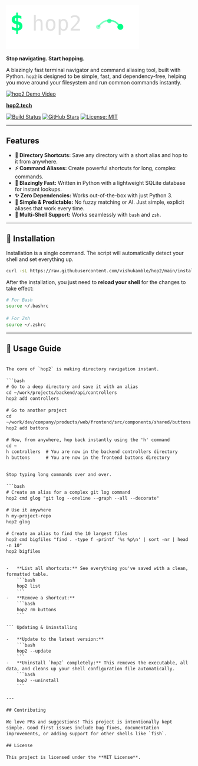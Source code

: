 ![hop2](https://raw.githubusercontent.com/vishukamble/hop2/main/assets/logos/hop2-logo-wide.svg)

**Stop navigating. Start hopping.**

A blazingly fast terminal navigator and command aliasing tool, built with Python. `hop2` is designed to be simple, fast, and dependency-free, helping you move around your filesystem and run common commands instantly.

[![hop2 Demo Video](https://github.com/vishukamble/hop2/releases/download/v1.0.0/hop2_screen.png)](https://github.com/vishukamble/hop2/releases/download/v1.0.0/demo_video.mp4)

[**hop2.tech**](https://hop2.tech)

[![Build Status](https://img.shields.io/github/actions/workflow/status/vishukamble/hop2/ci.yml?branch=main&label=build&logo=github)](https://github.com/vishukamble/hop2/actions)
[![GitHub Stars](https://img.shields.io/github/stars/vishukamble/hop2?style=social)](https://github.com/vishukamble/hop2)
[![License: MIT](https://img.shields.io/badge/license-MIT-green.svg)](LICENSE)


---

## Features

-   **📁 Directory Shortcuts:** Save any directory with a short alias and hop to it from anywhere.
-   **⚡ Command Aliases:** Create powerful shortcuts for long, complex commands.
-   **🚀 Blazingly Fast:** Written in Python with a lightweight SQLite database for instant lookups.
-   **✨ Zero Dependencies:** Works out-of-the-box with just Python 3.
-   **🐧 Simple & Predictable:** No fuzzy matching or AI. Just simple, explicit aliases that work every time.
-   **🐚 Multi-Shell Support:** Works seamlessly with `bash` and `zsh`.

---

## 🚀 Installation

Installation is a single command. The script will automatically detect your shell and set everything up.

```bash
curl -sL https://raw.githubusercontent.com/vishukamble/hop2/main/install.sh | bash
```

After the installation, you just need to **reload your shell** for the changes to take effect:

```bash
# For Bash
source ~/.bashrc

# For Zsh
source ~/.zshrc
```

---

## 📖 Usage Guide

``` Directory Shortcuts

The core of `hop2` is making directory navigation instant.

```bash
# Go to a deep directory and save it with an alias
cd ~/work/projects/backend/api/controllers
hop2 add controllers

# Go to another project
cd ~/work/dev/company/products/web/frontend/src/components/shared/buttons
hop2 add buttons

# Now, from anywhere, hop back instantly using the 'h' command
cd ~
h controllers  # You are now in the backend controllers directory
h buttons      # You are now in the frontend buttons directory
```

``` Command Shortcuts

Stop typing long commands over and over.

```bash
# Create an alias for a complex git log command
hop2 cmd glog "git log --oneline --graph --all --decorate"

# Use it anywhere
h my-project-repo
hop2 glog

# Create an alias to find the 10 largest files
hop2 cmd bigfiles "find . -type f -printf '%s %p\n' | sort -nr | head -n 10"
hop2 bigfiles
```

``` Managing Your Shortcuts

-   **List all shortcuts:** See everything you've saved with a clean, formatted table.
    ```bash
    hop2 list
    ```
-   **Remove a shortcut:**
    ```bash
    hop2 rm buttons
    ```

``` Updating & Uninstalling

-   **Update to the latest version:**
    ```bash
    hop2 --update
    ```
-   **Uninstall `hop2` completely:** This removes the executable, all data, and cleans up your shell configuration file automatically.
    ```bash
    hop2 --uninstall
    ```

---

## Contributing

We love PRs and suggestions! This project is intentionally kept simple. Good first issues include bug fixes, documentation improvements, or adding support for other shells like `fish`.

## License

This project is licensed under the **MIT License**.